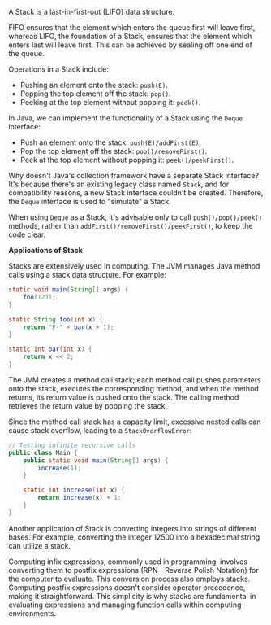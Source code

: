 
A Stack is a last-in-first-out (LIFO) data structure.

FIFO ensures that the element which enters the queue first will leave first, whereas LIFO, the foundation of a Stack, ensures that the element which enters last will leave first. This can be achieved by sealing off one end of the queue.

Operations in a Stack include:

- Pushing an element onto the stack: `push(E)`.
- Popping the top element off the stack: `pop()`.
- Peeking at the top element without popping it: `peek()`.

In Java, we can implement the functionality of a Stack using the `Deque` interface:

- Push an element onto the stack: `push(E)/addFirst(E)`.
- Pop the top element off the stack: `pop()/removeFirst()`.
- Peek at the top element without popping it: `peek()/peekFirst()`.

Why doesn't Java's collection framework have a separate Stack interface? It's because there's an existing legacy class named `Stack`, and for compatibility reasons, a new Stack interface couldn't be created. Therefore, the `Deque` interface is used to "simulate" a Stack.

When using `Deque` as a Stack, it's advisable only to call `push()/pop()/peek()` methods, rather than `addFirst()/removeFirst()/peekFirst()`, to keep the code clear.

**Applications of Stack**

Stacks are extensively used in computing. The JVM manages Java method calls using a stack data structure. For example:

```java
static void main(String[] args) {
    foo(123);
}

static String foo(int x) {
    return "F-" + bar(x + 1);
}

static int bar(int x) {
    return x << 2;
}
```

The JVM creates a method call stack; each method call pushes parameters onto the stack, executes the corresponding method, and when the method returns, its return value is pushed onto the stack. The calling method retrieves the return value by popping the stack.

Since the method call stack has a capacity limit, excessive nested calls can cause stack overflow, leading to a `StackOverflowError`:

```java
// Testing infinite recursive calls
public class Main {
    public static void main(String[] args) {
        increase(1);
    }

    static int increase(int x) {
        return increase(x) + 1;
    }
}
```

Another application of Stack is converting integers into strings of different bases. For example, converting the integer 12500 into a hexadecimal string can utilize a stack.

Computing infix expressions, commonly used in programming, involves converting them to postfix expressions (RPN - Reverse Polish Notation) for the computer to evaluate. This conversion process also employs stacks. Computing postfix expressions doesn't consider operator precedence, making it straightforward. This simplicity is why stacks are fundamental in evaluating expressions and managing function calls within computing environments.